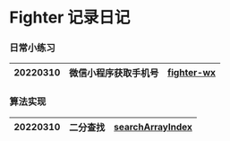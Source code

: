 # Fighter 记录日记

### 日常小练习
|   20220310   |   微信小程序获取手机号   |   [fighter-wx](https://github.com/ZhouFengXun/Fighter/tree/main/fighter-wx)   |
| ---- | ---- | ---- |

### 算法实现
|   20220310   |   二分查找   |   [searchArrayIndex](https://github.com/ZhouFengXun/Fighter/tree/main/fighter-demo/src/main/java/com/fanlan/fighterdemo/algorithm)   |
| ---- | ---- | ---- |
